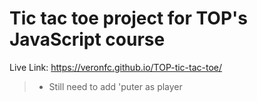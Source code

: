 # Tic tac toe project for TOP's JavaScript course
Live Link: https://veronfc.github.io/TOP-tic-tac-toe/
>- Still need to add 'puter as player